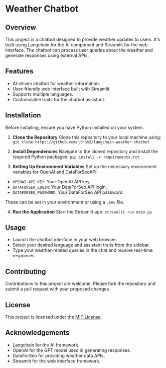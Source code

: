 # Weather Chatbot

## Overview
This project is a chatbot designed to provide weather updates to users. It's built using Langchain for the AI component and Streamlit for the web interface. The chatbot can process user queries about the weather and generate responses using external APIs.

## Features
- AI-driven chatbot for weather information.
- User-friendly web interface built with Streamlit.
- Supports multiple languages.
- Customizable traits for the chatbot assistant.

## Installation

Before installing, ensure you have Python installed on your system.

1. **Clone the Repository**
   Clone this repository to your local machine using:
    `git clone https://github.com/jthom2/langchain-weather-chatbot`

2. **Install Dependencies**
Navigate to the cloned repository and install the required Python packages:
    `pip install -r requirements.txt`

3. **Setting Up Environment Variables**
Set up the necessary environment variables for OpenAI and DataForSeoAPI:
- `OPENAI_API_KEY`: Your OpenAI API key.
- `DATAFORSEO_LOGIN`: Your DataForSeo API login.
- `DATAFORSEO_PASSWORD`: Your DataForSeo API password.

These can be set in your environment or using a `.env` file.

4. **Run the Application**
Start the Streamlit app:
    `streamlit run main.py`

## Usage
- Launch the chatbot interface in your web browser.
- Select your desired language and assistant traits from the sidebar.
- Type your weather-related queries in the chat and receive real-time responses.

## Contributing
Contributions to this project are welcome. Please fork the repository and submit a pull request with your proposed changes.

## License
This project is licensed under the [MIT License](LICENSE).

## Acknowledgements
- Langchain for the AI framework.
- OpenAI for the GPT model used in generating responses.
- DataForSeo for providing weather data APIs.
- Streamlit for the web interface framework.
